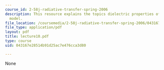```yaml
---
course_id: 2-58j-radiative-transfer-spring-2006
description: This resource explains the topics dielectric properties of solid, Drude
  model.
file_location: /coursemedia/2-58j-radiative-transfer-spring-2006/043167e28514b91d25ac7e476cca3d80_lecture10.pdf
file_type: application/pdf
layout: pdf
title: lecture10.pdf
type: course
uid: 043167e28514b91d25ac7e476cca3d80

---
```

None